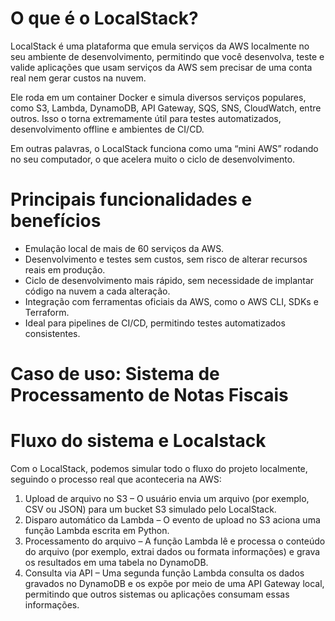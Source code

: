 # O que é o LocalStack?

LocalStack é uma plataforma que emula serviços da AWS localmente no seu ambiente de desenvolvimento, permitindo que você desenvolva, teste e valide aplicações que usam serviços da AWS sem precisar de uma conta real nem gerar custos na nuvem.

Ele roda em um container Docker e simula diversos serviços populares, como S3, Lambda, DynamoDB, API Gateway, SQS, SNS, CloudWatch, entre outros. Isso o torna extremamente útil para testes automatizados, desenvolvimento offline e ambientes de CI/CD.

Em outras palavras, o LocalStack funciona como uma “mini AWS” rodando no seu computador, o que acelera muito o ciclo de desenvolvimento.

# Principais funcionalidades e benefícios
- Emulação local de mais de 60 serviços da AWS.
- Desenvolvimento e testes sem custos, sem risco de alterar recursos reais em produção.
- Ciclo de desenvolvimento mais rápido, sem necessidade de implantar código na nuvem a cada alteração.
- Integração com ferramentas oficiais da AWS, como o AWS CLI, SDKs e Terraform.
- Ideal para pipelines de CI/CD, permitindo testes automatizados consistentes.

# Caso de uso: Sistema de Processamento de Notas Fiscais

# Fluxo do sistema e Localstack
Com o LocalStack, podemos simular todo o fluxo do projeto localmente, seguindo o processo real que aconteceria na AWS:
1. Upload de arquivo no S3 – O usuário envia um arquivo (por exemplo, CSV ou JSON) para um bucket S3 simulado pelo LocalStack.
2. Disparo automático da Lambda – O evento de upload no S3 aciona uma função Lambda escrita em Python.
3. Processamento do arquivo – A função Lambda lê e processa o conteúdo do arquivo (por exemplo, extrai dados ou formata informações) e grava os resultados em uma tabela no DynamoDB.
4. Consulta via API – Uma segunda função Lambda consulta os dados gravados no DynamoDB e os expõe por meio de uma API Gateway local, permitindo que outros sistemas ou aplicações consumam essas informações.

